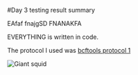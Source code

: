 #Day 3 testing result summary

EAfaf fnajgSD FNANAKFA 

EVERYTHING is written in code.

The protocol I used was [bcftools protocol 1](/methods/bcftools_protocol.md)

![Giant squid](https://media.treehugger.com/assets/images/2011/10/live-giant-squid.jpg)
